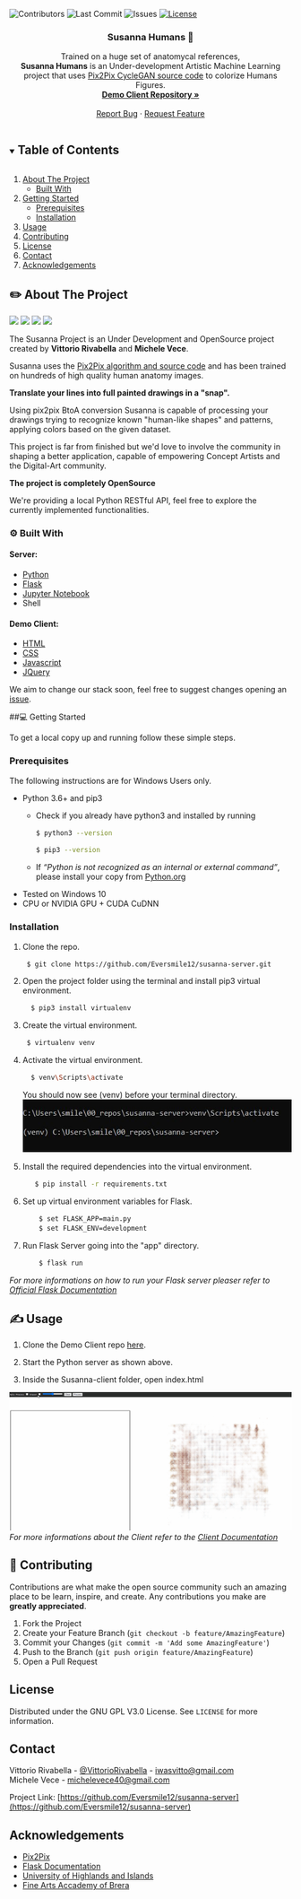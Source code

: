 <!--
Template by Best-README-Template.
--->
![Contributors](https://img.shields.io/github/contributors/Eversmile12/susanna-server)
![Last Commit](https://img.shields.io/github/last-commit/Eversmile12/susanna-server/master)
![Issues](https://img.shields.io/github/issues/Eversmile12/susanna-server)
[![License](https://img.shields.io/badge/License-Gnu%203.0-blue.svg)](./LICENSE.txt)


<p align="center">
  <h3 align="center">Susanna Humans 🤖</h3> 

  <p align="center">
    Trained on a huge set of anatomycal references,<br><strong>Susanna Humans</strong> is an Under-development Artistic Machine Learning project that uses <a href="https://github.com/junyanz/pytorch-CycleGAN-and-pix2pix">Pix2Pix CycleGAN source code</a> to colorize Humans Figures.
    <br />
    <a href="https://github.com/Eversmile12/susanna-client"><strong>Demo Client Repository »</strong></a>
    <br />
    <br />
    <a href="https://github.com/Eversmile12/susanna-server/issues">Report Bug</a>
    ·
    <a href="https://github.com/Eversmile12/susanna-server/issues">Request Feature</a>
  </p>
</p>



<!-- TABLE OF CONTENTS -->
<details open="open">
  <summary><h2 style="display: inline-block">Table of Contents</h2></summary>
  <ol>
    <li>
      <a href="#about-the-project">About The Project</a>
      <ul>
        <li><a href="#built-with">Built With</a></li>
      </ul>
    </li>
    <li>
      <a href="#getting-started">Getting Started</a>
      <ul>
        <li><a href="#prerequisites">Prerequisites</a></li>
        <li><a href="#installation">Installation</a></li>
      </ul>
    </li>
    <li><a href="#usage">Usage</a></li>
    <li><a href="#contributing">Contributing</a></li>
    <li><a href="#license">License</a></li>
    <li><a href="#contact">Contact</a></li>
    <li><a href="#acknowledgements">Acknowledgements</a></li>
  </ol>
</details>



<!-- ABOUT THE PROJECT -->
## ✏️ About The Project
<p>
  <img width="220" src="./checkpoints/human_pix2pix/web/images/epoch163_fake_B.png">
  <img width="220" src="./checkpoints/human_pix2pix/web/images/epoch193_fake_B.png">
  <img width="220" src="./checkpoints/human_pix2pix/web/images/epoch182_fake_B.png">
  <img width="220" src="./checkpoints/human_pix2pix/web/images/epoch192_fake_B.png">
</p>


The Susanna Project is an Under Development and OpenSource project created by **Vittorio Rivabella** and **Michele Vece**.

Susanna uses the [Pix2Pix algorithm and source code](https://github.com/junyanz/pytorch-CycleGAN-and-pix2pix) and has been trained on hundreds of high quality human anatomy images.

**Translate your lines into full painted drawings in a "snap".**

Using pix2pix BtoA conversion Susanna is capable of processing your drawings trying to recognize known "human-like shapes" and patterns, applying colors based on the given dataset.

This project is far from finished but we'd love to involve the community in shaping a better application, capable of empowering Concept Artists and the Digital-Art community.

**The project is completely OpenSource**


We're providing a local Python RESTful API, feel free to explore the currently implemented functionalities.

### ⚙️ Built With 

#### Server:
* [Python](https://www.python.org/)
* [Flask](https://flask.palletsprojects.com/en/1.1.x/)
* [Jupyter Notebook](https://jupyter.org/)
* Shell

#### Demo Client:
* [HTML](https://www.w3schools.com/html/)
* [CSS](https://www.w3schools.com/html/)
* [Javascript](https://www.w3schools.com/js/DEFAULT.asp)
* [JQuery](https://jquery.com/)

We aim to change our stack soon, feel free to suggest changes opening an [issue](https://github.com/Eversmile12/susanna-server/issues).


<!-- GETTING STARTED -->
##💻 Getting Started

To get a local copy up and running follow these simple steps.

### Prerequisites

The following instructions are for Windows Users only.

* Python 3.6+ and pip3
  * Check if you already have python3 and installed by running
    ```sh
    $ python3 --version
    ```
    ```sh
    $ pip3 --version
    ```

  * If *“Python is not recognized as an internal or external command”*, please install your copy from [Python.org](https://www.python.org/downloads/)
* Tested on Windows 10
* CPU or NVIDIA GPU + CUDA CuDNN


### Installation


1. Clone the repo.
   ```sh
    $ git clone https://github.com/Eversmile12/susanna-server.git
   ```
2. Open the project folder using the terminal and install pip3 virtual environment.
    ```sh
      $ pip3 install virtualenv
    ```
3. Create the virtual environment.
     ```sh
      $ virtualenv venv
    ```
4. Activate the virtual environment.
    ```sh
      $ venv\Scripts\activate
    ```
    You should now see (venv) before your terminal directory.
    ![Terminal Screenshot](./venv.jpg)

5. Install the required dependencies into the virtual environment.
     ```sh
        $ pip install -r requirements.txt
    ```
6. Set up virtual environment variables for Flask.
    ```sh
        $ set FLASK_APP=main.py
        $ set FLASK_ENV=development
    ```
7. Run Flask Server going into the "app" directory.
    ```sh
        $ flask run
    ```

*For more informations on how to run your Flask server pleaser refer to [Official Flask Documentation](https://flask.palletsprojects.com/en/1.1.x/installation/)*


<!-- USAGE EXAMPLES -->
## ✍️ Usage

1. Clone the Demo Client repo [here](https://github.com/Eversmile12/susanna-client).

2. Start the Python server as shown above.

3. Inside the Susanna-client folder, open index.html

![Product Name Screen Shot](Susanna_header.gif)
  *For more informations about the Client refer to the [Client Documentation](https://github.com/Eversmile12/susanna-client)*


<!-- CONTRIBUTING -->
## 🙏 Contributing

Contributions are what make the open source community such an amazing place to be learn, inspire, and create. Any contributions you make are **greatly appreciated**.

1. Fork the Project
2. Create your Feature Branch (`git checkout -b feature/AmazingFeature`)
3. Commit your Changes (`git commit -m 'Add some AmazingFeature'`)
4. Push to the Branch (`git push origin feature/AmazingFeature`)
5. Open a Pull Request



<!-- LICENSE -->
## License

Distributed under the GNU GPL V3.0 License. See `LICENSE` for more information.



<!-- CONTACT -->
## Contact

Vittorio Rivabella - [@VittorioRivabella](https://www.linkedin.com/in/vittorio-rivabella/) - iwasvitto@gmail.com
<br />
Michele Vece - michelevece40@gmail.com 

Project Link: [https://github.com/Eversmile12/susanna-server](https://github.com/Eversmile12/susanna-server)



<!-- ACKNOWLEDGEMENTS -->
## Acknowledgements

* [Pix2Pix](https://github.com/junyanz/pytorch-CycleGAN-and-pix2pix)
* [Flask Documentation](https://flask.palletsprojects.com/en/1.1.x/)
* [University of Highlands and Islands](https://www.uhi.ac.uk/en/)
* [Fine Arts Accademy of Brera](https://www.accademiadibrera.milano.it/)





<!-- MARKDOWN LINKS & IMAGES -->
<!-- https://www.markdownguide.org/basic-syntax/#reference-style-links -->
[contributors-shield]: https://img.shields.io/github/contributors/Eversmile12/repo.svg?style=for-the-badge
[contributors-url]: https://github.com/Eversmile12/repo/graphs/contributors
[forks-shield]: https://img.shields.io/github/forks/Eversmile12/repo.svg?style=for-the-badge
[forks-url]: https://github.com/Eversmile12/repo/network/members
[stars-shield]: https://img.shields.io/github/stars/Eversmile12/repo.svg?style=for-the-badge
[stars-url]: https://github.com/Eversmile12/repo/stargazers
[issues-shield]: https://img.shields.io/github/issues/Eversmile12/repo.svg?style=for-the-badge
[issues-url]: https://github.com/Eversmile12/repo/issues
[license-shield]: https://img.shields.io/github/license/Eversmile12/repo.svg?style=for-the-badge
[license-url]: https://github.com/Eversmile12/repo/blob/master/LICENSE.txt
[linkedin-shield]: https://img.shields.io/badge/-LinkedIn-black.svg?style=for-the-badge&logo=linkedin&colorB=555
[linkedin-url]: https://linkedin.com/in/Eversmile12